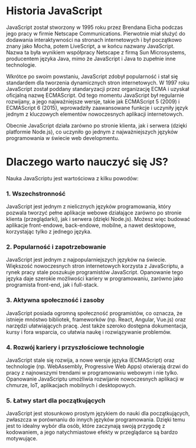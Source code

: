 # Historia JavaScript

JavaScript został stworzony w 1995 roku przez Brendana Eicha podczas jego pracy w firmie Netscape Communications. Pierwotnie miał służyć do dodawania interaktywności na stronach internetowych i był początkowo znany jako Mocha, potem LiveScript, a w końcu nazwany JavaScript. Nazwa ta była wynikiem współpracy Netscape z firmą Sun Microsystems, producentem języka Java, mimo że JavaScript i Java to zupełnie inne technologie.

Wkrótce po swoim powstaniu, JavaScript zdobył popularność i stał się standardem dla tworzenia dynamicznych stron internetowych. W 1997 roku JavaScript został poddany standaryzacji przez organizację ECMA i uzyskał oficjalną nazwę ECMAScript. Od tego momentu JavaScript był regularnie rozwijany, a jego najważniejsze wersje, takie jak ECMAScript 5 (2009) i ECMAScript 6 (2015), wprowadziły zaawansowane funkcje i uczyniły język jednym z kluczowych elementów nowoczesnych aplikacji internetowych.

Obecnie JavaScript działa zarówno po stronie klienta, jak i serwera (dzięki platformie Node.js), co uczyniło go jednym z najważniejszych języków programowania w świecie web developmentu.


# Dlaczego warto nauczyć się JS?

Nauka JavaScriptu jest wartościowa z kilku powodów:

### 1. **Wszechstronność**

JavaScript jest jednym z nielicznych języków programowania, który pozwala tworzyć pełne aplikacje webowe działające zarówno po stronie klienta (przeglądarki), jak i serwera (dzięki Node.js). Możesz więc budować aplikacje front-endowe, back-endowe, mobilne, a nawet desktopowe, korzystając tylko z jednego języka.

### 2. **Popularność i zapotrzebowanie**

JavaScript jest jednym z najpopularniejszych języków na świecie. Większość nowoczesnych stron internetowych korzysta z JavaScriptu, a rynek pracy stale poszukuje programistów JavaScript. Opanowanie tego języka daje szerokie możliwości kariery w programowaniu, zarówno jako programista front-end, jak i full-stack.

### 3. **Aktywna społeczność i zasoby**

JavaScript posiada ogromną społeczność programistów, co oznacza, że istnieje mnóstwo bibliotek, frameworków (np. React, Angular, Vue.js) oraz narzędzi ułatwiających pracę. Jest także szeroko dostępna dokumentacja, kursy i fora wsparcia, co ułatwia naukę i rozwiązywanie problemów.

### 4. **Rozwój kariery i przyszłościowe technologie**

JavaScript stale się rozwija, a nowe wersje języka (ECMAScript) oraz technologie (np. WebAssembly, Progressive Web Apps) otwierają drzwi do pracy z najnowszymi trendami w programowaniu webowym i nie tylko. Opanowanie JavaScriptu umożliwia rozwijanie nowoczesnych aplikacji w chmurze, IoT, aplikacjach mobilnych i desktopowych.

### 5. **Łatwy start dla początkujących**

JavaScript jest stosunkowo prostym językiem do nauki dla początkujących, zwłaszcza w porównaniu do innych języków programowania. Dzięki temu jest to idealny wybór dla osób, które zaczynają swoją przygodę z kodowaniem, a jego natychmiastowe efekty w przeglądarce są bardzo motywujące.
